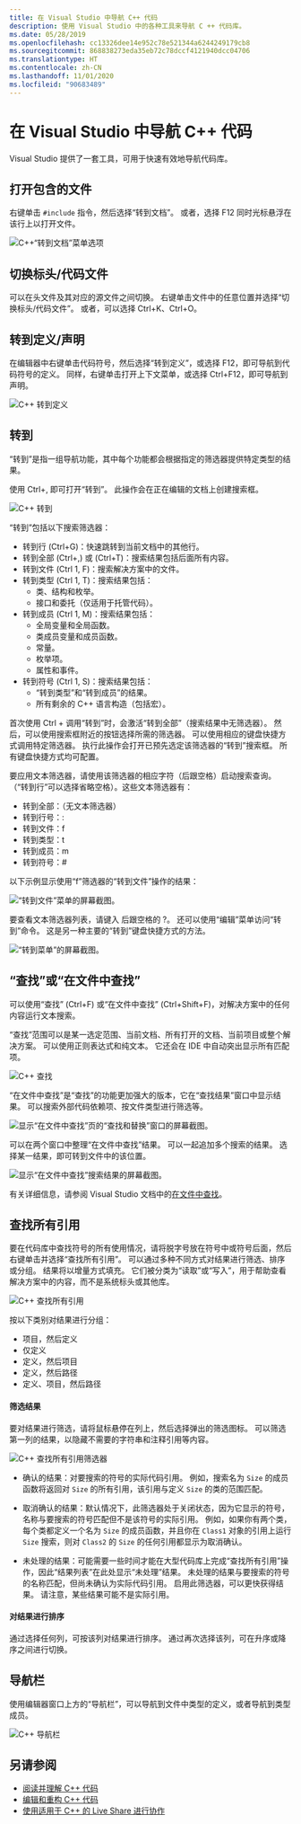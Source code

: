 ```yaml
---
title: 在 Visual Studio 中导航 C++ 代码
description: 使用 Visual Studio 中的各种工具来导航 C ++ 代码库。
ms.date: 05/28/2019
ms.openlocfilehash: cc13326dee14e952c78e521344a6244249179cb8
ms.sourcegitcommit: 868838273eda35eb72c78dccf4121940dcc04706
ms.translationtype: HT
ms.contentlocale: zh-CN
ms.lasthandoff: 11/01/2020
ms.locfileid: "90683489"
---
```

# <a name="navigate-c-code-in-visual-studio"></a>在 Visual Studio 中导航 C++ 代码

Visual Studio 提供了一套工具，可用于快速有效地导航代码库。

## <a name="open-an-included-file"></a>打开包含的文件

右键单击 `#include` 指令，然后选择“转到文档”。 或者，选择 F12 同时光标悬浮在该行上以打开文件。

![C&#43;&#43;“转到文档”菜单选项](../ide/media/go-to-document.png "转到文档")

## <a name="toggle-headercode-file"></a>切换标头/代码文件

可以在头文件及其对应的源文件之间切换。 右键单击文件中的任意位置并选择“切换标头/代码文件”。 或者，可以选择 Ctrl+K、Ctrl+O。

## <a name="go-to-definitiondeclaration"></a>转到定义/声明

在编辑器中右键单击代码符号，然后选择“转到定义”，或选择 F12，即可导航到代码符号的定义。 同样，右键单击打开上下文菜单，或选择 Ctrl+F12，即可导航到声明。

![C&#43;&#43; 转到定义](../ide/media/go-to-def.png "转到定义")

## <a name="go-to"></a>转到

“转到”是指一组导航功能，其中每个功能都会根据指定的筛选器提供特定类型的结果。

使用 Ctrl+, 即可打开“转到”。 此操作会在正在编辑的文档上创建搜索框。

![C&#43;&#43; 转到](../ide/media/go-to-cpp.png "转到")

“转到”包括以下搜索筛选器：

- 转到行 (Ctrl+G)：快速跳转到当前文档中的其他行。
- 转到全部 (Ctrl+,) 或 (Ctrl+T)：搜索结果包括后面所有内容。
- 转到文件 (Ctrl 1, F)：搜索解决方案中的文件。
- 转到类型 (Ctrl 1, T)：搜索结果包括：
  - 类、结构和枚举。
  - 接口和委托（仅适用于托管代码）。
- 转到成员 (Ctrl 1, M)：搜索结果包括：
  - 全局变量和全局函数。
  - 类成员变量和成员函数。
  - 常量。
  - 枚举项。
  - 属性和事件。
- 转到符号 (Ctrl 1, S)：搜索结果包括：
  - “转到类型”和“转到成员”的结果。
  - 所有剩余的 C++ 语言构造（包括宏）。

首次使用 Ctrl + 调用“转到”时，会激活“转到全部”（搜索结果中无筛选器）。 然后，可以使用搜索框附近的按钮选择所需的筛选器。 可以使用相应的键盘快捷方式调用特定筛选器。 执行此操作会打开已预先选定该筛选器的“转到”搜索框。 所有键盘快捷方式均可配置。

要应用文本筛选器，请使用该筛选器的相应字符（后跟空格）启动搜索查询。 （“转到行”可以选择省略空格）。这些文本筛选器有：

- 转到全部：（无文本筛选器）
- 转到行号：:
- 转到文件：f
- 转到类型：t
- 转到成员：m
- 转到符号：#

以下示例显示使用“f”筛选器的“转到文件”操作的结果：

![“转到文件”菜单的屏幕截图。](../ide/media/vs2017-go-to-results.png "转到菜单")

要查看文本筛选器列表，请键入 后跟空格的 ?。 还可以使用“编辑”菜单访问“转到”命令。 这是另一种主要的“转到”键盘快捷方式的方法。

![“转到菜单”的屏幕截图。](../ide/media/go-to-menu-cpp.png "转到菜单")

## <a name="find-or-find-in-files"></a>“查找”或“在文件中查找”

可以使用“查找” (Ctrl+F) 或“在文件中查找” (Ctrl+Shift+F)，对解决方案中的任何内容运行文本搜索。

“查找”范围可以是某一选定范围、当前文档、所有打开的文档、当前项目或整个解决方案。 可以使用正则表达式和纯文本。 它还会在 IDE 中自动突出显示所有匹配项。

![C&#43;&#43; 查找](../ide/media/find-cpp.png "查找")

“在文件中查找”是“查找”的功能更加强大的版本，它在“查找结果”窗口中显示结果。 可以搜索外部代码依赖项、按文件类型进行筛选等。

![显示“在文件中查找”页的“查找和替换”窗口的屏幕截图。](../ide/media/find-in-files-cpp.png "在文件中查找")

可以在两个窗口中整理“在文件中查找”结果。 可以一起追加多个搜索的结果。 选择某一结果，即可转到文件中的该位置。

![显示“在文件中查找”搜索结果的屏幕截图。](../ide/media/vs2017-find-in-files-results.png "在文件中查找")

有关详细信息，请参阅 Visual Studio 文档中的[在文件中查找](/visualstudio/ide/find-in-files)。

## <a name="find-all-references"></a>查找所有引用

要在代码库中查找符号的所有使用情况，请将脱字号放在符号中或符号后面，然后右键单击并选择“查找所有引用”。 可以通过多种不同方式对结果进行筛选、排序或分组。 结果将以增量方式填充。 它们被分类为“读取”或“写入”，用于帮助查看解决方案中的内容，而不是系统标头或其他库。

![C&#43;&#43; 查找所有引用](../ide/media/find-all-references-results-cpp.png "查找所有引用")

按以下类别对结果进行分组：

- 项目，然后定义
- 仅定义
- 定义，然后项目
- 定义，然后路径
- 定义、项目，然后路径

#### <a name="filter-results"></a>筛选结果

要对结果进行筛选，请将鼠标悬停在列上，然后选择弹出的筛选图标。 可以筛选第一列的结果，以隐藏不需要的字符串和注释引用等内容。

![C&#43;&#43; 查找所有引用筛选器](../ide/media/find-all-references-filters-cpp.png "查找所有引用筛选器")

- 确认的结果：对要搜索的符号的实际代码引用。 例如，搜索名为 `Size` 的成员函数将返回对 `Size` 的所有引用，该引用与定义 `Size` 的类的范围匹配。

- 取消确认的结果：默认情况下，此筛选器处于关闭状态，因为它显示的符号，名称与要搜索的符号匹配但不是该符号的实际引用。 例如，如果你有两个类，每个类都定义一个名为 `Size` 的成员函数，并且你在 `Class1` 对象的引用上运行 `Size` 搜索，则对 `Class2` 的 `Size` 的任何引用都显示为取消确认。

- 未处理的结果：可能需要一些时间才能在大型代码库上完成“查找所有引用”操作，因此“结果列表”在此处显示“未处理”结果。 未处理的结果与要搜索的符号的名称匹配，但尚未确认为实际代码引用。 启用此筛选器，可以更快获得结果。 请注意，某些结果可能不是实际引用。

#### <a name="sort-results"></a>对结果进行排序

通过选择任何列，可按该列对结果进行排序。 通过再次选择该列，可在升序或降序之间进行切换。

## <a name="navigation-bar"></a>导航栏

使用编辑器窗口上方的“导航栏”，可以导航到文件中类型的定义，或者导航到类型成员。

![C&#43;&#43; 导航栏](../ide/media/navbar-cpp.png "导航栏")

## <a name="see-also"></a>另请参阅

- [阅读并理解 C++ 代码](read-and-understand-code-cpp.md)</br>
- [编辑和重构 C++ 代码](read-and-understand-code-cpp.md)</br>
- [使用适用于 C++ 的 Live Share 进行协作](live-share-cpp.md)
